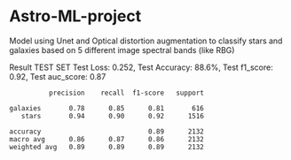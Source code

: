 # Astro-ML-project

Model using Unet and Optical distortion augmentation to classify stars and galaxies based on 5 different image spectral bands (like RBG)

Result
TEST SET
Test Loss: 0.252, Test Accuracy: 88.6%, Test f1_score: 0.92, Test auc_score: 0.87

              precision    recall  f1-score   support

    galaxies       0.78      0.85      0.81       616
       stars       0.94      0.90      0.92      1516

    accuracy                           0.89      2132
    macro avg      0.86      0.87      0.86      2132
    weighted avg   0.89      0.89      0.89      2132

